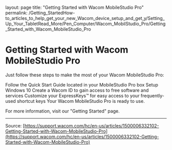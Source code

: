 layout: page
title: "Getting Started with Wacom MobileStudio Pro"
permalink: /Getting_StartedHow-to_articles_to_help_get_your_new_Wacom_device_setup_and_get_y/Setting_Up_Your_TabletRead_More/Pen_Computer/Wacom_MobilStudio_Pro/Getting_Started_with_Wacom_MobileStudio_Pro

# Getting Started with Wacom MobileStudio Pro

Just follow these steps to make the most of your Wacom MobileStudio Pro:

Follow the Quick Start Guide located in your MobileStudio Pro box
Setup Windows 10
Create a Wacom ID to gain access to free software and services
Customize your ExpressKeys™ for easy access to your frequently-used shortcut keys
Your Wacom MobileStudio Pro is ready to use.



For more information, visit our "Getting Started" page.

---
Source: [https://support.wacom.com/hc/en-us/articles/1500006332102-Getting-Started-with-Wacom-MobileStudio-Pro](https://support.wacom.com/hc/en-us/articles/1500006332102-Getting-Started-with-Wacom-MobileStudio-Pro)
